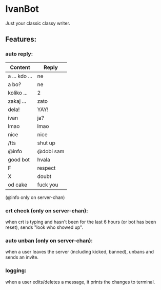 # IvanBot
Just your classic classy writer.

## Features:

### auto reply:
Content | Reply
--------|------
a ... kdo ... | ne
a bo? | ne
koliko ... | 2
zakaj ... | zato
dela! | YAY!
ivan | ja?
lmao | lmao
nice | nice
/tts | shut up
@info | @dobi sam
good bot | hvala
F | respect
X | doubt
od cake | fuck you

(@info only on server-chan)

### crt check (only on server-chan):
when crt is typing and hasn't been for the last 6 hours (or bot has been reset), sends "look who showed up".

### auto unban (only on server-chan):
when a user leaves the server (including kicked, banned), unbans and sends an invite.

### logging:
when a user edits/deletes a message, it prints the changes to terminal.
